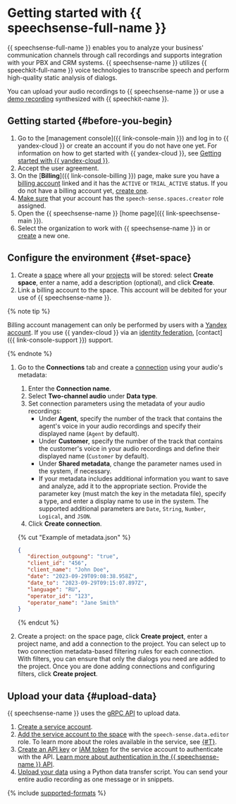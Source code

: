 # Getting started with {{ speechsense-full-name }}

{{ speechsense-full-name }} enables you to analyze your business' communication channels through call recordings and supports integration with your PBX and CRM systems. {{ speechsense-name }} utilizes {{ speechkit-full-name }} voice technologies to transcribe speech and perform high-quality static analysis of dialogs.

You can upload your audio recordings to {{ speechsense-name }} or use a [demo recording](https://storage.yandexcloud.net/doc-files/speechsense-demo-dialog.wav) synthesized with {{ speechkit-name }}.

## Getting started {#before-you-begin}

1. Go to the [management console]({{ link-console-main }}) and log in to {{ yandex-cloud }} or create an account if you do not have one yet. For information on how to get started with {{ yandex-cloud }}, see [Getting started with {{ yandex-cloud }}](../getting-started/).
1. Accept the user agreement.
1. On the [**Billing**]({{ link-console-billing }}) page, make sure you have a [billing account](../billing/concepts/billing-account.md) linked and it has the `ACTIVE` or `TRIAL_ACTIVE` status. If you do not have a billing account yet, [create one](../billing/quickstart/index.md#create_billing_account).
1. [Make sure](../iam/operations/roles/get-assigned-roles.md) that your account has the `speech-sense.spaces.creator` role assigned.
1. Open the {{ speechsense-name }} [home page]({{ link-speechsense-main }}).
1. Select the organization to work with {{ speechsense-name }} in or [create](../organization/operations/enable-org.md) a new one.

## Configure the environment {#set-space}

1. Create a [space](concepts/resources-hierarchy.md#space) where all your [projects](concepts/resources-hierarchy.md#project) will be stored: select **Create space**, enter a name, add a description (optional), and click **Create**.
1. Link a billing account to the space. This account will be debited for your use of {{ speechsense-name }}.

  {% note tip %}

  Billing account management can only be performed by users with a [Yandex account](../iam/concepts/index.md#passport). If you use {{ yandex-cloud }} via an [identity federation](../organization/concepts/add-federation.md), [contact]({{ link-console-support }}) support.

  {% endnote %}

1. Go to the **Connections** tab and create a [connection](concepts/resources-hierarchy.md#connection) using your audio's metadata:

    1. Enter the **Connection name**.
    1. Select **Two-channel audio** under **Data type**.
    1. Set connection parameters using the metadata of your audio recordings:
        * Under **Agent**, specify the number of the track that contains the agent's voice in your audio recordings and specify their displayed name (`Agent` by default).
        * Under **Customer**, specify the number of the track that contains the customer's voice in your audio recordings and define their displayed name (`Customer` by default).
        * Under **Shared metadata**, change the parameter names used in the system, if necessary.
        * If your metadata includes additional information you want to save and analyze, add it to the appropriate section. Provide the parameter key (must match the key in the metadata file), specify a type, and enter a display name to use in the system. The supported additional parameters are `Date`, `String`, `Number`, `Logical`, and `JSON`.
    1. Click **Create connection**.

    {% cut "Example of metadata.json" %}

    ```json
    {
       "direction_outgoung": "true",
       "client_id": "456",
       "client_name": "John Doe",
       "date": "2023-09-29T09:08:38.958Z",
       "date_to": "2023-09-29T09:15:07.897Z",
       "language": "RU",
       "operator_id": "123",
       "operator_name": "Jane Smith"
    }
    ```

    {% endcut %}

1. Create a project: on the space page, click **Create project**, enter a project name, and add a connection to the project. You can select up to two connection metadata-based filtering rules for each connection. With filters, you can ensure that only the dialogs you need are added to the project. Once you are done adding connections and configuring filters, click **Create project**.

## Upload your data {#upload-data}

{{ speechsense-name }} uses the [gRPC API](api-ref/grpc/index.md) to upload data.

1. [Create a service account](../iam/operations/sa/create.md).
1. [Add the service account to the space](operations/space/add-user-to-space.md) with the `speech-sense.data.editor` role. To learn more about the roles available in the service, see [{#T}](security/index.md).
1. [Create an API key](../iam/operations/api-key/create.md) or [IAM token](../iam/operations/iam-token/create-for-sa.md) for the service account to authenticate with the API. [Learn more about authentication in the {{ speechsense-name }} API](api-ref/authentication.md).
1. [Upload your data](operations/data/upload-data.md) using a Python data transfer script. You can send your entire audio recording as one message or in snippets.

{% include [supported-formats](../_includes/speechsense/formats.md) %}
